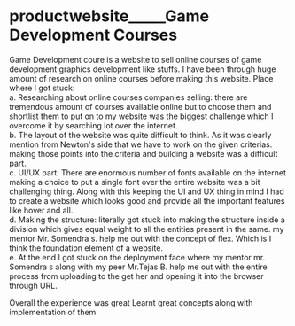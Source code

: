 # productwebsite_____Game Development Courses
Game Development coure is a website to sell online courses of game development graphics development like stuffs. I have been through huge amount of research on online courses before making this website.
Place where I got stuck:</br>
        a. Researching about online courses companies selling: there are tremendous amount of courses available online but to choose them and shortlist them to put on to            my website was the biggest challenge which I overcome it by searching lot over the internet. </br>
        b. The layout of the website was quite difficult to think. As it was clearly mention from Newton's side that we have to work on the given criterias. making those            points into the criteria and building a website was a difficult part.</br>
        c. UI/UX part:  There are enormous number of fonts available on the internet making a choice to put a single font over the entire website was a bit challenging              thing. Along with this keeping the UI and UX thing in mind I had to create a website which looks good and provide all the important features like hover and              all.</br>
        d. Making the structure: literally got stuck into making the structure inside a division which gives equal weight to all the entities present in the same. my                mentor Mr. Somendra s. help me out with the concept of flex. Which is I think the foundation element of a website.</br>
        e. At the end I got stuck on the deployment face where my mentor mr. Somendra s along with my peer Mr.Tejas B. help me out with the entire process from uploading            to the get her and opening it into the browser through URL.</br>
        
Overall the experience was great Learnt great concepts along with implementation of them.
